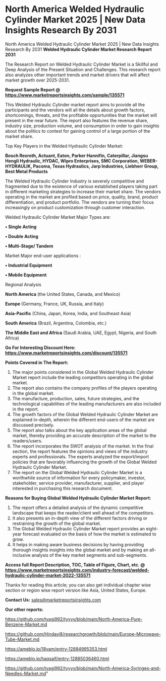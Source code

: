 # North America Welded Hydraulic Cylinder Market 2025 | New Data Insights Research By 2031
North America Welded Hydraulic Cylinder Market 2025 | New Data Insights Research By 2031
<strong>Welded Hydraulic Cylinder Market Research Report 2031</strong>

The Research Report on Welded Hydraulic Cylinder Market is a Skillful and Deep Analysis of the Present Situation and Challenges. This research report also analyzes other important trends and market drivers that will affect market growth over 2025-2031.

<strong>Request Sample Report @ <a href=https://www.marketreportsinsights.com/sample/135571>https://www.marketreportsinsights.com/sample/135571</a></strong>

This Welded Hydraulic Cylinder market report aims to provide all the participants and the vendors will all the details about growth factors, shortcomings, threats, and the profitable opportunities that the market will present in the near future. The report also features the revenue share, industry size, production volume, and consumption in order to gain insights about the politics to contest for gaining control of a large portion of the market share.

Top Key Players in the Welded Hydraulic Cylinder Market:

<strong>Bosch Rexroth, Actuant, Eaton, Parker Hannifin, Caterpillar, Jiangsu Hengli Hydraulic, HYDAC, Wipro Enterprises, SMC Corporation, WEBER-HYDRAULIK, Pacoma, Texas Hydraulics, Jarp Industries, Liebherr Group, Best Metal Products</strong>

The Welded Hydraulic Cylinder Industry is severely competitive and fragmented due to the existence of various established players taking part in different marketing strategies to increase their market share. The vendors operating in the market are profiled based on price, quality, brand, product differentiation, and product portfolio. The vendors are turning their focus increasingly on product customization through customer interaction.

Welded Hydraulic Cylinder Market Major Types are:

<strong>• Single Acting

• Double Acting

• Multi-Stage/ Tandem</strong>

Market Major end-user applications :

<strong>• Industrial Equipment

• Mobile Equipment</strong>

Regional Analysis

</u><strong><b>North America</b></strong> (the United States, Canada, and Mexico)

<strong><b>Europe </b></strong>(Germany, France, UK, Russia, and Italy)

<strong><b>Asia-Pacific</b></strong> (China, Japan, Korea, India, and Southeast Asia)

<strong><b>South America</b></strong> (Brazil, Argentina, Colombia, etc.)

<strong><b>The Middle East and Africa</b></strong> (Saudi Arabia, UAE, Egypt, Nigeria, and South Africa)

<strong>Go For Interesting Discount Here: <a href=https://www.marketreportsinsights.com/discount/135571>https://www.marketreportsinsights.com/discount/135571</a></strong>

<strong>Points Covered in The Report:</strong>
<ol>
  <li>The major points considered in the Global Welded Hydraulic Cylinder Market report include the leading competitors operating in the global market.</li>
  <li>The report also contains the company profiles of the players operating in the global market.</li>
  <li>The manufacture, production, sales, future strategies, and the technological capabilities of the leading manufacturers are also included in the report.</li>
  <li>The growth factors of the Global Welded Hydraulic Cylinder Market are explained in-depth, wherein the different end-users of the market are discussed precisely.</li>
  <li>The report also talks about the key application areas of the global market, thereby providing an accurate description of the market to the readers/users.</li>
  <li>The report incorporates the SWOT analysis of the market. In the final section, the report features the opinions and views of the industry experts and professionals. The experts analyzed the export/import policies that are favorably influencing the growth of the Global Welded Hydraulic Cylinder Market.</li>
  <li>The report on the Global Welded Hydraulic Cylinder Market is a worthwhile source of information for every policymaker, investor, stakeholder, service provider, manufacturer, supplier, and player interested in purchasing this research document.</li>
</ol>
<strong>Reasons for Buying Global Welded Hydraulic Cylinder Market Report:</strong>

<ol>
  <li>The report offers a detailed analysis of the dynamic competitive landscape that keeps the reader/client well ahead of the competitors.</li>
  <li>It also presents an in-depth view of the different factors driving or restraining the growth of the global market.</li>
  <li>The Global Welded Hydraulic Cylinder Market report provides an eight-year forecast evaluated on the basis of how the market is estimated to grow.</li>
  <li>It helps in making aware business decisions by having providing thorough insights insights into the global market and by making an all-inclusive analysis of the key market segments and sub-segments.</li>
</ol>
<strong>Access full Report Description, TOC, Table of Figure, Chart, etc. @ <a href=https://www.marketreportsinsights.com/industry-forecast/welded-hydraulic-cylinder-market-2022-135571>https://www.marketreportsinsights.com/industry-forecast/welded-hydraulic-cylinder-market-2022-135571</a></strong>


Thanks for reading this article; you can also get individual chapter wise section or region wise report version like Asia, United States, Europe.

<strong>Contact Us:</strong>
sales@marketreportsinsights.com

<strong>Our other reports:</strong>

<a href=https://github.com/tyagi992/tyyyy/blob/main/North-America-Pure-Benzene-Market.md>https://github.com/tyagi992/tyyyy/blob/main/North-America-Pure-Benzene-Market.md</a>

<a href=https://github.com/Hindavi8/researchgrowth/blob/main/Europe-Microwave-Tube-Market.md>https://github.com/Hindavi8/researchgrowth/blob/main/Europe-Microwave-Tube-Market.md</a>

<a href=https://ameblo.jp/18yam/entry-12884995353.html>https://ameblo.jp/18yam/entry-12884995353.html</a>

<a href=https://ameblo.jp/haqsaif/entry-12885036460.html>https://ameblo.jp/haqsaif/entry-12885036460.html</a>

<a href=https://github.com/tyagi992/tyyyy/blob/main/North-America-Syringes-and-Needles-Market.md>https://github.com/tyagi992/tyyyy/blob/main/North-America-Syringes-and-Needles-Market.md</a>"
